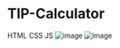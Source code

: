 # TIP-Calculator
HTML CSS JS
![image](https://user-images.githubusercontent.com/89980850/187435038-033b8b36-a3b9-4fc3-a1da-93b1bedcec4f.png)
![image](https://user-images.githubusercontent.com/89980850/187435065-790718a4-9b76-419f-998f-2b845454d45c.png)
